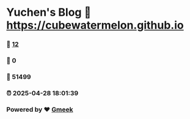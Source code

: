 # Yuchen's Blog :link: https://cubewatermelon.github.io 
### :page_facing_up: [12](https://cubewatermelon.github.io/tag.html) 
### :speech_balloon: 0 
### :hibiscus: 51499 
### :alarm_clock: 2025-04-28 18:01:39 
### Powered by :heart: [Gmeek](https://github.com/Meekdai/Gmeek)
